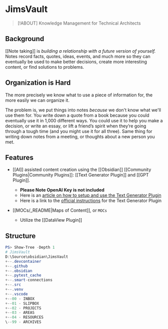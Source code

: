 # JimsVault

> [!ABOUT]
> Knowledge Management for Technical Architects

## Background

[[Note taking]] is *building a relationship with a future version of yourself.* Notes record facts, quotes, ideas, events, and much more so they can eventually be used to make better decisions, create more interesting content, or find solutions to problems.

## Organization is Hard

The more precisely we know what to use a piece of information for, the more easily we can organize it.

The problem is, we put things into notes _because_ we don't know what we'll use them for. You write down a quote from a book because you could eventually use it in 1,000 different ways. You could use it to help you make a decision, or write an essay, or lift a friend’s spirit when they’re going through a tough time (and you might use it for all three). Same thing for writing down notes from a meeting, or thoughts about a new person you met.


## Features

- [[AI]] assisted content creation using the [[Obsidian]] [[Community Plugins|Community Plugins]]: [[Text Generator Plugin]] and [[GPT Plugin]].
	- **Please Note OpenAI Key is not included**
	- Here is an [article on how to setup and use the Text Generator Plugin](https://medium.com/os-techblog/obsidians-open-ai-gtp-3-text-generator-980d64e0067f)
	- Here is a link to the [official instructions](https://github.com/nhaouari/obsidian-textgenerator-plugin) for the Text Generator Plugin

- [[MOCs/_README|Maps of Content]], or `MOCs`
	- Utilize the [[DataView Plugin]]

## Structure

```powershell
PS> Show-Tree -Depth 1
# JimsVault
D:\Source\obsidian\JimsVault
+--.devcontainer
+--.github
+--.obsidian
+--.pytest_cache
+--.smart-connections
+--.src
+--.venv
+--.vscode
+--00 - INBOX
+--01 - SLIPBOX
+--02 - PROJECTS
+--03 - AREAS
+--04 - RESOURCES
\--99 - ARCHIVES
```
